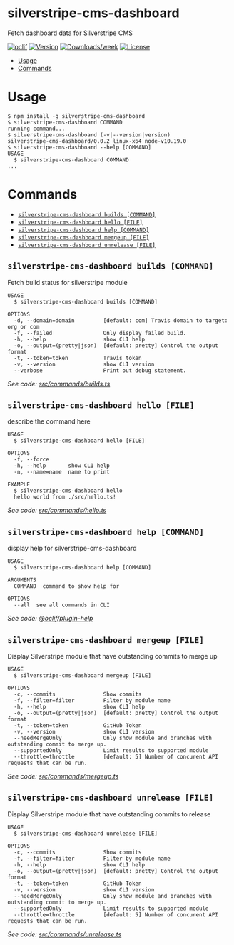 silverstripe-cms-dashboard
==========================

Fetch dashboard data for Silverstripe CMS

[![oclif](https://img.shields.io/badge/cli-oclif-brightgreen.svg)](https://oclif.io)
[![Version](https://img.shields.io/npm/v/silverstripe-cms-dashboard.svg)](https://npmjs.org/package/silverstripe-cms-dashboard)
[![Downloads/week](https://img.shields.io/npm/dw/silverstripe-cms-dashboard.svg)](https://npmjs.org/package/silverstripe-cms-dashboard)
[![License](https://img.shields.io/npm/l/silverstripe-cms-dashboard.svg)](https://github.com/maxime-rainville/silverstripe-cms-dashboard/blob/master/package.json)

<!-- toc -->
* [Usage](#usage)
* [Commands](#commands)
<!-- tocstop -->
# Usage
<!-- usage -->
```sh-session
$ npm install -g silverstripe-cms-dashboard
$ silverstripe-cms-dashboard COMMAND
running command...
$ silverstripe-cms-dashboard (-v|--version|version)
silverstripe-cms-dashboard/0.0.2 linux-x64 node-v10.19.0
$ silverstripe-cms-dashboard --help [COMMAND]
USAGE
  $ silverstripe-cms-dashboard COMMAND
...
```
<!-- usagestop -->
# Commands
<!-- commands -->
* [`silverstripe-cms-dashboard builds [COMMAND]`](#silverstripe-cms-dashboard-builds-command)
* [`silverstripe-cms-dashboard hello [FILE]`](#silverstripe-cms-dashboard-hello-file)
* [`silverstripe-cms-dashboard help [COMMAND]`](#silverstripe-cms-dashboard-help-command)
* [`silverstripe-cms-dashboard mergeup [FILE]`](#silverstripe-cms-dashboard-mergeup-file)
* [`silverstripe-cms-dashboard unrelease [FILE]`](#silverstripe-cms-dashboard-unrelease-file)

## `silverstripe-cms-dashboard builds [COMMAND]`

Fetch build status for silverstripe module

```
USAGE
  $ silverstripe-cms-dashboard builds [COMMAND]

OPTIONS
  -d, --domain=domain         [default: com] Travis domain to target: org or com
  -f, --failed                Only display failed build.
  -h, --help                  show CLI help
  -o, --output=(pretty|json)  [default: pretty] Control the output format
  -t, --token=token           Travis token
  -v, --version               show CLI version
  --verbose                   Print out debug statement.
```

_See code: [src/commands/builds.ts](https://github.com/maxime-rainville/silverstripe-cms-dashboard/blob/v0.0.2/src/commands/builds.ts)_

## `silverstripe-cms-dashboard hello [FILE]`

describe the command here

```
USAGE
  $ silverstripe-cms-dashboard hello [FILE]

OPTIONS
  -f, --force
  -h, --help       show CLI help
  -n, --name=name  name to print

EXAMPLE
  $ silverstripe-cms-dashboard hello
  hello world from ./src/hello.ts!
```

_See code: [src/commands/hello.ts](https://github.com/maxime-rainville/silverstripe-cms-dashboard/blob/v0.0.2/src/commands/hello.ts)_

## `silverstripe-cms-dashboard help [COMMAND]`

display help for silverstripe-cms-dashboard

```
USAGE
  $ silverstripe-cms-dashboard help [COMMAND]

ARGUMENTS
  COMMAND  command to show help for

OPTIONS
  --all  see all commands in CLI
```

_See code: [@oclif/plugin-help](https://github.com/oclif/plugin-help/blob/v3.2.2/src/commands/help.ts)_

## `silverstripe-cms-dashboard mergeup [FILE]`

Display Silverstripe module that have outstanding commits to merge up

```
USAGE
  $ silverstripe-cms-dashboard mergeup [FILE]

OPTIONS
  -c, --commits               Show commits
  -f, --filter=filter         Filter by module name
  -h, --help                  show CLI help
  -o, --output=(pretty|json)  [default: pretty] Control the output format
  -t, --token=token           GitHub Token
  -v, --version               show CLI version
  --needMergeOnly             Only show module and branches with outstanding commit to merge up.
  --supportedOnly             Limit results to supported module
  --throttle=throttle         [default: 5] Number of concurent API requests that can be run.
```

_See code: [src/commands/mergeup.ts](https://github.com/maxime-rainville/silverstripe-cms-dashboard/blob/v0.0.2/src/commands/mergeup.ts)_

## `silverstripe-cms-dashboard unrelease [FILE]`

Display Silverstripe module that have outstanding commits to release

```
USAGE
  $ silverstripe-cms-dashboard unrelease [FILE]

OPTIONS
  -c, --commits               Show commits
  -f, --filter=filter         Filter by module name
  -h, --help                  show CLI help
  -o, --output=(pretty|json)  [default: pretty] Control the output format
  -t, --token=token           GitHub Token
  -v, --version               show CLI version
  --needMergeOnly             Only show module and branches with outstanding commit to merge up.
  --supportedOnly             Limit results to supported module
  --throttle=throttle         [default: 5] Number of concurent API requests that can be run.
```

_See code: [src/commands/unrelease.ts](https://github.com/maxime-rainville/silverstripe-cms-dashboard/blob/v0.0.2/src/commands/unrelease.ts)_
<!-- commandsstop -->
